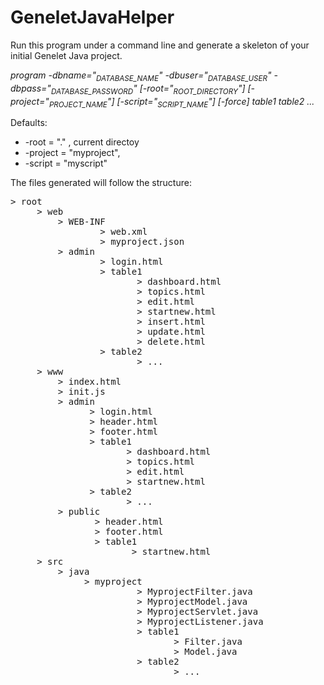 # GeneletJavaHelper

Run this program under a command line and generate a skeleton of your initial Genelet Java project.

*program -dbname="<sub>DATABASE_NAME</sub>" -dbuser="<sub>DATABASE_USER</sub>" -dbpass="<sub>DATABASE_PASSWORD</sub>" [-root="<sub>ROOT_DIRECTORY</sub>"] [-project="<sub>PROJECT_NAME</sub>"] [-script="<sub>SCRIPT_NAME</sub>"] [-force] table1 table2 ...*

Defaults:  
* -root    = "." , current directoy 
* -project = "myproject", 
* -script  = "myscript"

The files generated will follow the structure:

<pre>
> root
     > web
         > WEB-INF
                 > web.xml
                 > myproject.json
         > admin
                 > login.html
                 > table1
                        > dashboard.html
                        > topics.html
                        > edit.html
                        > startnew.html
                        > insert.html
                        > update.html
                        > delete.html
                 > table2
                        > ...
     > www
         > index.html
         > init.js
         > admin
               > login.html
               > header.html
               > footer.html
               > table1
                      > dashboard.html
                      > topics.html
                      > edit.html
                      > startnew.html
               > table2
                      > ...
         > public
                > header.html
                > footer.html
                > table1
                       > startnew.html
     > src
         > java
              > myproject
                        > MyprojectFilter.java
                        > MyprojectModel.java
                        > MyprojectServlet.java
                        > MyprojectListener.java
                        > table1
                               > Filter.java
                               > Model.java
                        > table2
                               > ...
</pre>
